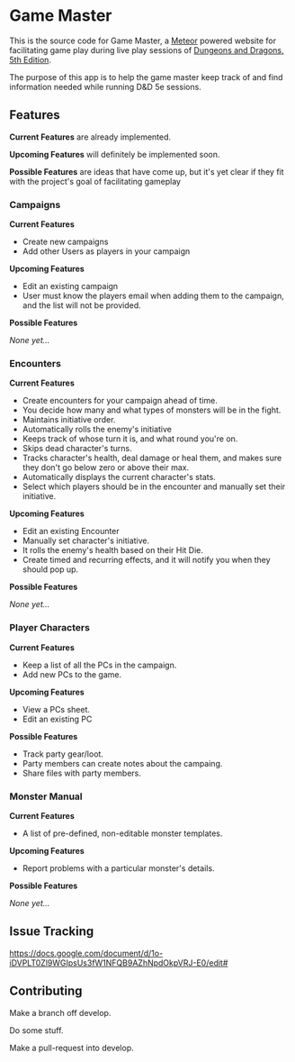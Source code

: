 # Game Master

This is the source code for Game Master, a [Meteor](https://www.meteor.com/) powered website for facilitating 
game play during live play sessions of [Dungeons and Dragons, 5th Edition](http://dnd.wizards.com). 

The purpose of this app is to help the game master keep track of and find
information needed while running D&D 5e sessions. 

## Features
__Current Features__ are already implemented.

__Upcoming Features__ will definitely be implemented soon.

__Possible Features__ are ideas that have come up, but it's yet clear if they fit with the project's goal of facilitating gameplay

### Campaigns
__Current Features__

* Create new campaigns
* Add other Users as players in your campaign

__Upcoming Features__

* Edit an existing campaign
* User must know the players email when adding them to the campaign, and the list will not be provided.

__Possible Features__

_None yet..._

### Encounters
__Current Features__

* Create encounters for your campaign ahead of time.
* You decide how many and what types of monsters will be in the fight.
* Maintains initiative order.
* Automatically rolls the enemy's initiative
* Keeps track of whose turn it is, and what round you're on.
* Skips dead character's turns.
* Tracks character's health, deal damage or heal them, and makes sure they don't go below zero or above their max.
* Automatically displays the current character's stats.
* Select which players should be in the encounter and manually set their initiative.

__Upcoming Features__

* Edit an existing Encounter
* Manually set character's initiative.
* It rolls the enemy's health based on their Hit Die.
* Create timed and recurring effects, and it will notify you when they should pop up.

__Possible Features__

_None yet..._

### Player Characters 
__Current Features__

* Keep a list of all the PCs in the campaign.
* Add new PCs to the game.

__Upcoming Features__

* View a PCs sheet.
* Edit an existing PC

__Possible Features__

* Track party gear/loot.
* Party members can create notes about the campaing.
* Share files with party members. 

### Monster Manual

__Current Features__

* A list of pre-defined, non-editable monster templates.

__Upcoming Features__

* Report problems with a particular monster's details.

__Possible Features__

_None yet..._

## Issue Tracking

https://docs.google.com/document/d/1o-iDVPLT0Zl9WGIpsUs3fW1NFQB9AZhNpdOkpVRJ-E0/edit#

## Contributing

Make a branch off develop.

Do some stuff.

Make a pull-request into develop.
